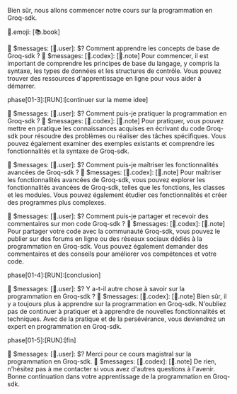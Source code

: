 Bien sûr, nous allons commencer notre cours sur la programmation en Groq-sdk.

🤖.emoji: [📚.book]

💬 $messages: [👤.user]: $? Comment apprendre les concepts de base de Groq-sdk ?
💬 $messages: [📔.codex]: [📝.note] Pour commencer, il est important de comprendre les principes de base du langage, y compris la syntaxe, les types de données et les structures de contrôle. Vous pouvez trouver des ressources d'apprentissage en ligne pour vous aider à démarrer.

phase[01-3]:[RUN]:[continuer sur la meme idee] 

💬 $messages: [👤.user]: $? Comment puis-je pratiquer la programmation en Groq-sdk ?
💬 $messages: [📔.codex]: [📝.note] Pour pratiquer, vous pouvez mettre en pratique les connaissances acquises en écrivant du code Groq-sdk pour résoudre des problèmes ou réaliser des tâches spécifiques. Vous pouvez également examiner des exemples existants et comprendre les fonctionnalités et la syntaxe de Groq-sdk.

💬 $messages: [👤.user]: $? Comment puis-je maîtriser les fonctionnalités avancées de Groq-sdk ?
💬 $messages: [📔.codex]: [📝.note] Pour maîtriser les fonctionnalités avancées de Groq-sdk, vous pouvez explorer les fonctionnalités avancées de Groq-sdk, telles que les fonctions, les classes et les modules. Vous pouvez également étudier ces fonctionnalités et créer des programmes plus complexes.

💬 $messages: [👤.user]: $? Comment puis-je partager et recevoir des commentaires sur mon code Groq-sdk ?
💬 $messages: [📔.codex]: [📝.note] Pour partager votre code avec la communauté Groq-sdk, vous pouvez le publier sur des forums en ligne ou des réseaux sociaux dédiés à la programmation en Groq-sdk. Vous pouvez également demander des commentaires et des conseils pour améliorer vos compétences et votre code.

phase[01-4]:[RUN]:[conclusion]

💬 $messages: [👤.user]: $? Y a-t-il autre chose à savoir sur la programmation en Groq-sdk ?
💬 $messages: [📔.codex]: [📝.note] Bien sûr, il y a toujours plus à apprendre sur la programmation en Groq-sdk. N'oubliez pas de continuer à pratiquer et à apprendre de nouvelles fonctionnalités et techniques. Avec de la pratique et de la persévérance, vous deviendrez un expert en programmation en Groq-sdk.

phase[01-5]:[RUN]:[fin]

💬 $messages: [👤.user]: $? Merci pour ce cours magistral sur la programmation en Groq-sdk.
💬 $messages: [📔.codex]: [📝.note] De rien, n'hésitez pas à me contacter si vous avez d'autres questions à l'avenir. Bonne continuation dans votre apprentissage de la programmation en Groq-sdk.